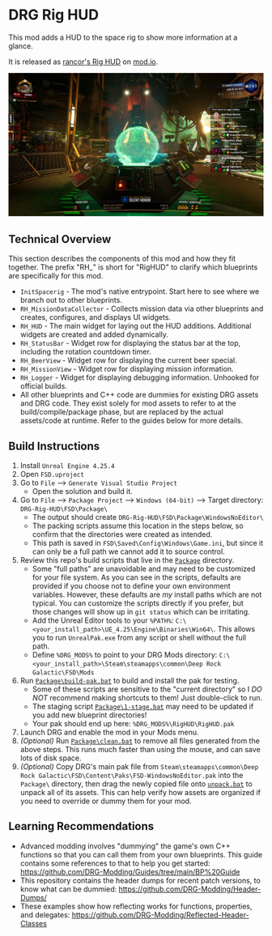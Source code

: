 # DRG Rig HUD

This mod adds a HUD to the space rig to show more information at a glance.

It is released as [rancor's Rig HUD](https://drg.mod.io/rancors-rig-hud/) on [mod.io](https://mod.io/).

![Preview](preview.jpg)

## Technical Overview

This section describes the components of this mod and how they fit together. The prefix "RH_" is short for "RigHUD" to clarify which blueprints are specifically for this mod.

* `InitSpacerig` - The mod's native entrypoint. Start here to see where we branch out to other blueprints.
* `RH_MissionDataCollector` - Collects mission data via other blueprints and creates, configures, and displays UI widgets.
* `RH_HUD` - The main widget for laying out the HUD additions. Additional widgets are created and added dynamically.
* `RH_StatusBar` - Widget row for displaying the status bar at the top, including the rotation countdown timer.
* `RH_BeerView` - Widget row for displaying the current beer special.
* `RH_MissionView` - Widget row for displaying mission information.
* `RH_Logger` - Widget for displaying debugging information. Unhooked for official builds.
* All other blueprints and C++ code are dummies for existing DRG assets and DRG code. They exist solely for mod assets to refer to at the build/compile/package phase, but are replaced by the actual assets/code at runtime. Refer to the guides below for more details.

## Build Instructions

1. Install `Unreal Engine 4.25.4`
1. Open `FSD.uproject`
1. Go to `File` --> `Generate Visual Studio Project`
   * Open the solution and build it.
1. Go to `File` --> `Package Project` --> `Windows (64-bit)` --> Target directory: `DRG-Rig-HUD\FSD\Package\`
   * The output should create `DRG-Rig-HUD\FSD\Package\WindowsNoEditor\`
   * The packing scripts assume this location in the steps below, so confirm that the directories were created as intended.
   * This path is saved in `FSD\Saved\Config\Windows\Game.ini`, but since it can only be a full path we cannot add it to source control.
1. Review this repo's build scripts that live in the [`Package`](https://github.com/Rampant-ai/DRG-Rig-HUD/tree/main/FSD/Package) directory.
   * Some "full paths" are unavoidable and may need to be customized for your file system. As you can see in the scripts, defaults are provided if you choose not to define your own environment variables. However, these defaults are _my_ install paths which are not typical. You can customize the scripts directly if you prefer, but those changes will show up in `git status` which can be irritating.
   * Add the Unreal Editor tools to your `%PATH%`: `C:\<your_install_path>\UE_4.25\Engine\Binaries\Win64\`. This allows you to run `UnrealPak.exe` from any script or shell without the full path.
   * Define `%DRG_MODS%` to point to your DRG Mods directory: `C:\<your_install_path>\Steam\steamapps\common\Deep Rock Galactic\FSD\Mods`
1. Run [`Package\build-pak.bat`](https://github.com/Rampant-ai/DRG-Rig-HUD/blob/main/FSD/Package/build-pak.bat) to build and install the pak for testing.
   * Some of these scripts are sensitive to the "current directory" so I *DO NOT* recommend making shortcuts to them! Just double-click to run.
   * The staging script [`Package\1-stage.bat`](https://github.com/Rampant-ai/DRG-Rig-HUD/blob/main/FSD/Package/1-stage.bat) may need to be updated if you add new blueprint directories!
   * Your pak should end up here: `%DRG_MODS%\RigHUD\RigHUD.pak`
1. Launch DRG and enable the mod in your Mods menu.
1. _(Optional)_ Run [`Package\clean.bat`](https://github.com/Rampant-ai/DRG-Rig-HUD/blob/main/FSD/Package/clean.bat) to remove all files generated from the above steps. This runs much faster than using the mouse, and can save lots of disk space.
1. _(Optional)_ Copy DRG's main pak file from `Steam\steamapps\common\Deep Rock Galactic\FSD\Content\Paks\FSD-WindowsNoEditor.pak` into the `Package\` directory, then drag the newly copied file onto [`unpack.bat`](https://github.com/Rampant-ai/DRG-Rig-HUD/blob/main/FSD/Package/unpack.bat) to unpack all of its assets. This can help verify how assets are organized if you need to override or dummy them for your mod.

## Learning Recommendations

* Advanced modding involves "dummying" the game's own C++ functions so that you can call them from your own blueprints. This guide contains some references to that to help you get started: https://github.com/DRG-Modding/Guides/tree/main/BP%20Guide
* This repository contains the header dumps for recent patch versions, to know what can be dummied: https://github.com/DRG-Modding/Header-Dumps/
* These examples show how reflecting works for functions, properties, and delegates: https://github.com/DRG-Modding/Reflected-Header-Classes
